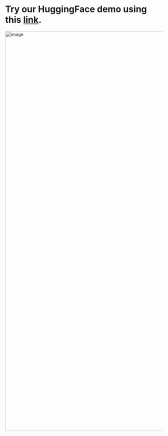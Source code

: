 # Try our HuggingFace demo using this [link](https://huggingface.co/spaces/jeanlag1/speaking-the-language-of-sight).

<img width="1277" alt="image" src="https://github.com/jeanlag1/CS432-Speaking-The-Language-Of-Sight/assets/60586100/0d726c65-2d1b-4d6a-8963-3441727941cd">
